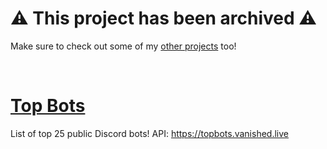 # ⚠️ **This project has been __archived__** ⚠️
Make sure to check out some of my [other projects](https://github.com/vanishedvan) too!

&nbsp;
# [Top Bots](https://topbots.vanished.rocks/)
List of top 25 public Discord bots!
API: https://topbots.vanished.live
